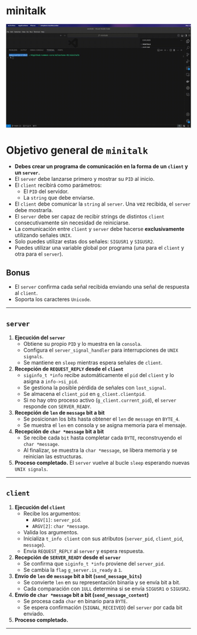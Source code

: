 # minitalk

![minitalk](minitalk_v1.gif)

# Objetivo general de `minitalk`

- **Debes crear un programa de comunicación en la forma de un `client` y un `server`.**
- El `server` debe lanzarse primero y mostrar su `PID` al inicio.
- El `client` recibirá como parámetros:
  - El `PID` del servidor.
  - La `string` que debe enviarse.
- El `client` debe comunicar la `string` al `server`. Una vez recibida, el `server` debe mostrarla.
- El `server` debe ser capaz de recibir strings de distintos `client` consecutivamente sin necesidad de reiniciarse.
- La comunicación entre `client` y `server` debe hacerse **exclusivamente** utilizando señales `UNIX`.
- Solo puedes utilizar estas dos señales: `SIGUSR1` y `SIGUSR2`.
- Puedes utilizar una variable global por programa (una para el `client` y otra para el `server`).

## **Bonus**

- El `server` confirma cada señal recibida enviando una señal de respuesta al `client`.
- Soporta los caracteres `Unicode`.

---

## **`server`**

1. **Ejecución del `server`**
    - Obtiene su propio `PID` y lo muestra en la `consola`.
    - Configura el `server_signal_handler` para interrupciones de `UNIX signals`.
    - Se mantiene en `sleep` mientras espera señales de `client`.
2. **Recepción de `REQUEST_REPLY` desde el `client`**
    - `siginfo_t *info` recibe automáticamente el `pid` del `client` y lo asigna a `info->si_pid`.
    - Se gestiona la posible pérdida de señales con `lost_signal`.
    - Se almacena el `client_pid` en `g_client.clientpid`.
    - Si no hay otro proceso activo (`g_client.current_pid`), el `server` responde con `SERVER_READY`.
3. **Recepción de `len` de `message` bit a bit**
    - Se posicionan los bits hasta obtener el `len` de `message` en `BYTE_4`.
    - Se muestra el `len` en consola y se asigna memoria para el mensaje.
4. **Recepción de `char *message` bit a bit**
    - Se recibe cada `bit` hasta completar cada `BYTE`, reconstruyendo el `char *message`.
    - Al finalizar, se muestra la `char *message`, se libera memoria y se reinician las estructuras.
5. **Proceso completado.** El `server` vuelve al bucle `sleep` esperando nuevas `UNIX signals`.

---

## **`client`**

1. **Ejecución del `client`**
    - Recibe los argumentos:
      - `ARGV[1]`: `server_pid`.
      - `ARGV[2]`: `char *message`.
    - Valida los argumentos.
    - Inicializa `t_info client` con sus atributos (`server_pid`, `client_pid`, `message`).
    - Envia `REQUEST_REPLY` al `server` y espera respuesta.
2. **Recepción de `SERVER_READY` desde el `server`**
    - Se confirma que `siginfo_t *info` proviene del `server_pid`.
    - Se cambia la `flag` `g_server.is_ready` a `1`.
3. **Envío de `len` de `message` bit a bit (`send_message_bits`)**
    - Se convierte `len` en su representación binaria y se envía bit a bit.
    - Cada comparación con `1ULL` determina si se envía `SIGUSR1` o `SIGUSR2`.
4. **Envío de `char *message` bit a bit (`send_message_content`)**
    - Se procesa cada `char` en binario para `BYTE`.
    - Se espera confirmación (`SIGNAL_RECEIVED`) del `server` por cada bit enviado.
5. **Proceso completado.**

---


